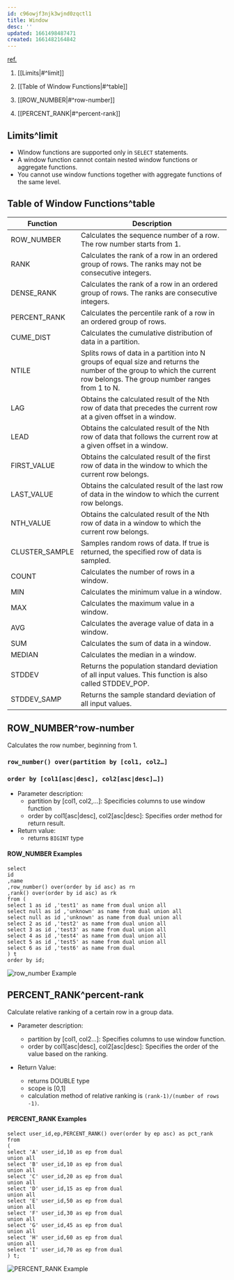 ```yaml
---
id: c96owjf3njk3wjnd0zqctl1
title: Window
desc: ''
updated: 1661498487471
created: 1661482164842
---
```

[ref.](https://www.alibabacloud.com/help/en/maxcompute/latest/builtin-functions-window-functions)

1. [[Limits|#^limit]]

1. [[Table of Window Functions|#^table]]

1. [[ROW_NUMBER|#^row-number]]

1. [[PERCENT_RANK|#^percent-rank]]



## Limits^limit
- Window functions are supported only in `SELECT` statements.
- A window function cannot contain nested window functions or aggregate functions.
- You cannot use window functions together with aggregate functions of the same level.

## Table of Window Functions^table

Function  | Description
----------|------------
ROW_NUMBER  | Calculates the sequence number of a row. The row number starts from 1.
RANK  | Calculates the rank of a row in an ordered group of rows. The ranks may not be consecutive integers.
DENSE_RANK  | Calculates the rank of a row in an ordered group of rows. The ranks are consecutive integers.
PERCENT_RANK  | Calculates the percentile rank of a row in an ordered group of rows.
CUME_DIST  | Calculates the cumulative distribution of data in a partition.
NTILE  | Splits rows of data in a partition into N groups of equal size and returns the number of the group to which the current row belongs. The group number ranges from 1 to N.
LAG  | Obtains the calculated result of the Nth row of data that precedes the current row at a given offset in a window.
LEAD  | Obtains the calculated result of the Nth row of data that follows the current row at a given offset in a window.
FIRST_VALUE  | Obtains the calculated result of the first row of data in the window to which the current row belongs.
LAST_VALUE  | Obtains the calculated result of the last row of data in the window to which the current row belongs.
NTH_VALUE  | Obtains the calculated result of the Nth row of data in a window to which the current row belongs.
CLUSTER_SAMPLE  | Samples random rows of data. If true is returned, the specified row of data is sampled.
COUNT  | Calculates the number of rows in a window.
MIN  | Calculates the minimum value in a window.
MAX  | Calculates the maximum value in a window.
AVG  | Calculates the average value of data in a window.
SUM  | Calculates the sum of data in a window.
MEDIAN  | Calculates the median in a window.
STDDEV  | Returns the population standard deviation of all input values. This function is also called STDDEV_POP.
STDDEV_SAMP  | Returns the sample standard deviation of all input values. 

## ROW_NUMBER^row-number
Calculates the row number, beginning from 1.

### `row_number() over(partition by [col1, col2…]`
### `order by [col1[asc|desc], col2[asc|desc]…])`
- Parameter description:
    - partition by [col1, col2,...]: Specificies columns to use window function
    - order by col1[asc|desc], col2[asc|desc]: Specifies order method for return result.
- Return value:
    - returns `BIGINT` type

#### ROW_NUMBER Examples
```
select
id
,name
,row_number() over(order by id asc) as rn
,rank() over(order by id asc) as rk
from (
select 1 as id ,'test1' as name from dual union all
select null as id ,'unknown' as name from dual union all
select null as id ,'unknown' as name from dual union all
select 2 as id ,'test2' as name from dual union all
select 3 as id ,'test3' as name from dual union all
select 4 as id ,'test4' as name from dual union all
select 5 as id ,'test5' as name from dual union all
select 6 as id ,'test6' as name from dual
) t
order by id;
```
![row_number Example](/assets/images/2022-08-26-15-03-55.png)

## PERCENT_RANK^percent-rank
Calculate relative ranking of a certain row in a group data.

- Parameter description:
    - partition by [col1, col2...]: Specifies columns to use window function.
    - order by col1[asc|desc], col2[asc|desc]: Specifies the order of the value based on the ranking.

- Return Value:
    - returns DOUBLE type
    - scope is [0,1]
    - calculation method of relative ranking is `(rank-1)/(number of rows -1)`.

#### PERCENT_RANK Examples

```
select user_id,ep,PERCENT_RANK() over(order by ep asc) as pct_rank
from
(
select 'A' user_id,10 as ep from dual
union all
select 'B' user_id,10 as ep from dual
union all
select 'C' user_id,20 as ep from dual
union all
select 'D' user_id,15 as ep from dual
union all
select 'E' user_id,50 as ep from dual
union all
select 'F' user_id,30 as ep from dual
union all
select 'G' user_id,45 as ep from dual
union all
select 'H' user_id,60 as ep from dual
union all
select 'I' user_id,70 as ep from dual
) t;
```

![PERCENT_RANK Example](/assets/images/2022-08-26-15-19-27.png)